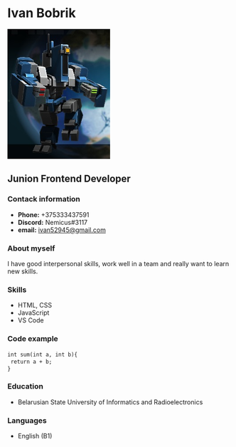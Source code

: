 # Ivan Bobrik
![photo](avatar.jpg)
## Junion Frontend Developer

### Contack information

* **Phone:**  +375333437591
* **Discord:** Nemicus#3117
* **email:** ivan52945@gmail.com

### About myself

I have good interpersonal skills, work well in a team and really want to learn new skills.

### Skills
 * HTML, CSS
 * JavaScript
 * VS Code
 ### Code example
 ```
 int sum(int a, int b){
  return a + b;  
}
 ```
### Education
* Belarusian State University of Informatics and Radioelectronics

### Languages
* English (B1)

